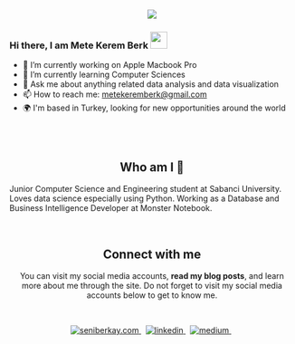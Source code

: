 <h1 align="center">
  <a href="https://git.io/typing-svg">
    <img src="https://readme-typing-svg.herokuapp.com/?lines=Hello!+👋;I+am+Mete+Kerem+Berk&center=true&size=25">
  </a>
</h1>

### Hi there, I am Mete Kerem Berk <img src="https://user-images.githubusercontent.com/42378118/110234147-e3259600-7f4e-11eb-95be-0c4047144dea.gif" width="30">

- 🔭 I’m currently working on Apple Macbook Pro
- 🌱 I’m currently learning Computer Sciences
- 💬 Ask me about anything related data analysis and data visualization
- 📫 How to reach me: metekeremberk@gmail.com
- 🌍 I'm based in Turkey, looking for new opportunities around the world

<br></br>

<h2 align="center">
Who am I 👀 
</h2>
Junior Computer Science and Engineering student at Sabanci University. Loves data science especially using Python. Working as a Database and Business Intelligence Developer at Monster Notebook.  
</p>
<center>
<br>

<h2 align="center">
Connect with me 
</h2>
<p align="center">
  You can visit my social media accounts, <b>read my blog posts</b>, and learn more about me through the site. Do not forget to visit my social media accounts below to get to know me. <br>
</p>  
<br>




<p align="center">
<a href="https://senihberkay.github.io/" target="_blank">
<img src=https://img.shields.io/badge/seniberkay.com-%23121011.svg?style=for-the-badge&logo=github&logoColor=orange alt=seniberkay.com style="margin-bottom: 5px;" />
</a> &nbsp;


<a href="https://www.linkedin.com/in/senihberkay/" target="_blank">
<img src=https://img.shields.io/badge/linkedin-%231E77B5.svg?&style=for-the-badge&logo=linkedin&logoColor=white alt=linkedin style="margin-bottom: 5px;" />
</a> &nbsp;



<a href="https://medium.com/@senihberkay" target="_blank">
<img src=https://img.shields.io/badge/Medium-12100E?style=for-the-badge&logo=medium&logoColor=white alt=medium style="margin-bottom: 5px;" />
</a> &nbsp;
</p>  
  
</div>  

